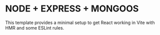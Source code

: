 # NODE + EXPRESS + MONGOOS

This template provides a minimal setup to get React working in Vite with HMR and some ESLint rules.

